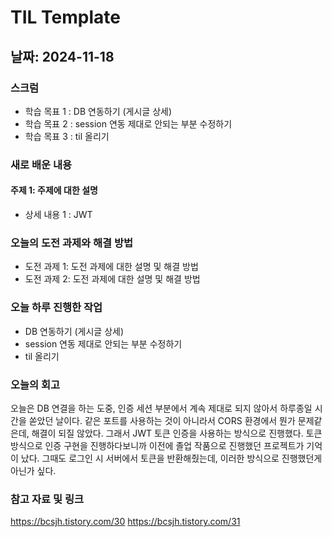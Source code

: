 # TIL Template

## 날짜: 2024-11-18

### 스크럼
- 학습 목표 1 : DB 연동하기 (게시글 상세)
- 학습 목표 2 : session 연동 제대로 안되는 부분 수정하기
- 학습 목표 3 : til 올리기

### 새로 배운 내용
#### 주제 1: 주제에 대한 설명
- 상세 내용 1 : JWT

### 오늘의 도전 과제와 해결 방법
- 도전 과제 1: 도전 과제에 대한 설명 및 해결 방법
- 도전 과제 2: 도전 과제에 대한 설명 및 해결 방법

### 오늘 하루 진행한 작업
- DB 연동하기 (게시글 상세)
- session 연동 제대로 안되는 부분 수정하기
- til 올리기

### 오늘의 회고
오늘은 DB 연결을 하는 도중, 인증 세션 부분에서 계속 제대로 되지 않아서 하루종일 시간을 쏟았던 날이다. 같은 포트를 사용하는 것이 아니라서 CORS 환경에서 뭔가 문제같은데, 해결이 되질 않았다. 그래서 JWT 토큰 인증을 사용하는 방식으로 진행했다. 토큰 방식으로 인증 구현을 진행하다보니까 이전에 졸업 작품으로 진행했던 프로젝트가 기억이 났다. 그때도 로그인 시 서버에서 토큰을 반환해줬는데, 이러한 방식으로 진행했던게 아닌가 싶다.


### 참고 자료 및 링크
https://bcsjh.tistory.com/30
https://bcsjh.tistory.com/31